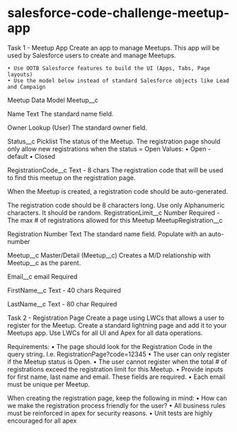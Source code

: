 # salesforce-code-challenge-meetup-app
Task 1 - Meetup App
Create an app to manage Meetups. 
This app will be used by Salesforce users to create and manage Meetups.

    • Use OOTB Salesforce features to build the UI (Apps, Tabs, Page layouts)
    • Use the model below instead of standard Salesforce objects like Lead and Campaign

Meetup Data Model
Meetup__c

Name 
Text 
The standard name field.

Owner 
Lookup (User) 
The standard owner field.

Status__c 
Picklist
The status of the Meetup. The registration page should only allow new registrations when the status = Open
Values:
    • Open - default
    • Closed

RegistrationCode__c
Text - 8 chars
The registration code that will be used to find this meetup on the registration page.

When the Meetup is created, a registration code should be auto-generated. 

The registration code should be 8 characters long. Use only Alphanumeric characters. It should be random.
RegistrationLimit__c Number Required - The max # of registrations allowed for this Meetup
MeetupRegistration__c

Registration Number
Text 
The standard name field. Populate with an auto-number

Meetup__c
Master/Detail (Meetup__c)
Creates a M/D relationship with Meetup__c as the parent.

Email__c
email
Required

FirstName__c
Text - 40 chars
Required

LastName__c
Text - 80 char
Required


Task 2 - Registration Page
Create a page using LWCs that allows a user to register for the Meetup. 
Create a standard lightning page and add it to your Meetups app. Use LWCs for all UI and Apex for all data operations.

Requirements:
    • The page should look for the Registration Code in the query string. I.e. RegistrationPage?code=12345
    • The user can only register if the Meetup status is Open.
    • The user cannot register when the total # of registrations exceed the registration limit for this Meetup.
    • Provide inputs for first name, last name and email. These fields are required.
    • Each email must be unique per Meetup.

When creating the registration page, keep the following in mind:
    • How can we make the registration process friendly for the user?
    • All business rules must be reinforced in apex for security reasons.
    • Unit tests are highly encouraged for all apex